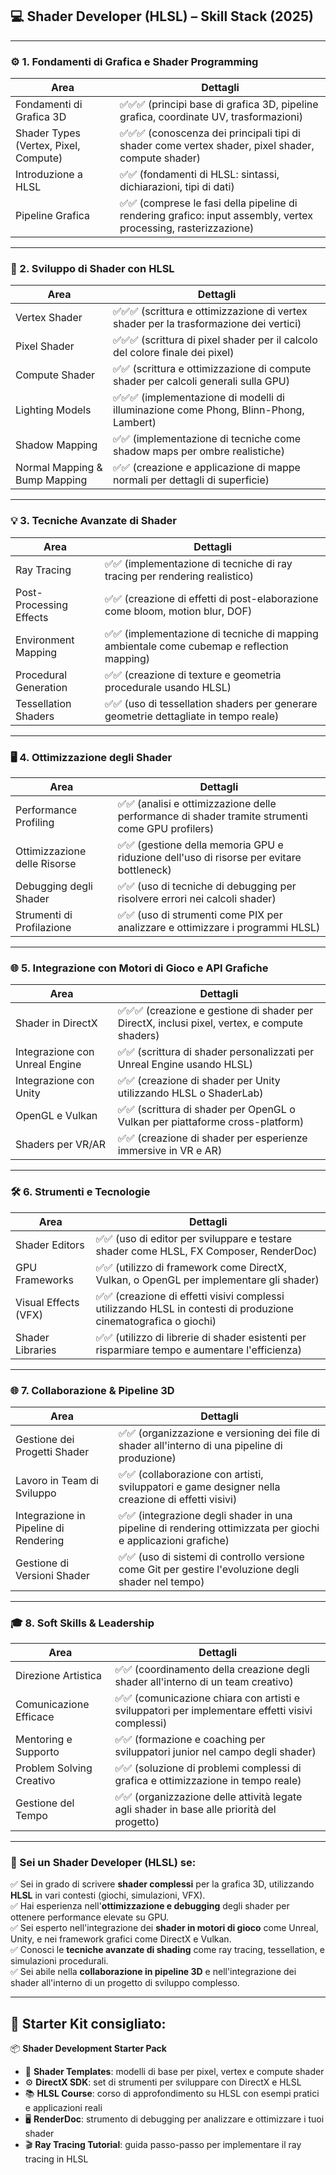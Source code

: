 ## 💻 **Shader Developer (HLSL) – Skill Stack (2025)**

---

### ⚙️ 1. **Fondamenti di Grafica e Shader Programming**

| Area                                  | Dettagli                                                                                                        |
| ------------------------------------- | --------------------------------------------------------------------------------------------------------------- |
| Fondamenti di Grafica 3D              | ✅✅✅ (principi base di grafica 3D, pipeline grafica, coordinate UV, trasformazioni)                           |
| Shader Types (Vertex, Pixel, Compute) | ✅✅✅ (conoscenza dei principali tipi di shader come vertex shader, pixel shader, compute shader)              |
| Introduzione a HLSL                   | ✅✅ (fondamenti di HLSL: sintassi, dichiarazioni, tipi di dati)                                                |
| Pipeline Grafica                      | ✅✅ (comprese le fasi della pipeline di rendering grafico: input assembly, vertex processing, rasterizzazione) |

---

### 🎨 2. **Sviluppo di Shader con HLSL**

| Area                          | Dettagli                                                                               |
| ----------------------------- | -------------------------------------------------------------------------------------- |
| Vertex Shader                 | ✅✅✅ (scrittura e ottimizzazione di vertex shader per la trasformazione dei vertici) |
| Pixel Shader                  | ✅✅✅ (scrittura di pixel shader per il calcolo del colore finale dei pixel)          |
| Compute Shader                | ✅✅ (scrittura e ottimizzazione di compute shader per calcoli generali sulla GPU)     |
| Lighting Models               | ✅✅✅ (implementazione di modelli di illuminazione come Phong, Blinn-Phong, Lambert)  |
| Shadow Mapping                | ✅✅ (implementazione di tecniche come shadow maps per ombre realistiche)              |
| Normal Mapping & Bump Mapping | ✅✅ (creazione e applicazione di mappe normali per dettagli di superficie)            |

---

### 💡 3. **Tecniche Avanzate di Shader**

| Area                    | Dettagli                                                                                   |
| ----------------------- | ------------------------------------------------------------------------------------------ |
| Ray Tracing             | ✅✅ (implementazione di tecniche di ray tracing per rendering realistico)                 |
| Post-Processing Effects | ✅✅ (creazione di effetti di post-elaborazione come bloom, motion blur, DOF)              |
| Environment Mapping     | ✅✅ (implementazione di tecniche di mapping ambientale come cubemap e reflection mapping) |
| Procedural Generation   | ✅✅ (creazione di texture e geometria procedurale usando HLSL)                            |
| Tessellation Shaders    | ✅✅ (uso di tessellation shaders per generare geometrie dettagliate in tempo reale)       |

---

### 🖥️ 4. **Ottimizzazione degli Shader**

| Area                         | Dettagli                                                                                         |
| ---------------------------- | ------------------------------------------------------------------------------------------------ |
| Performance Profiling        | ✅✅ (analisi e ottimizzazione delle performance di shader tramite strumenti come GPU profilers) |
| Ottimizzazione delle Risorse | ✅✅ (gestione della memoria GPU e riduzione dell'uso di risorse per evitare bottleneck)         |
| Debugging degli Shader       | ✅✅ (uso di tecniche di debugging per risolvere errori nei calcoli shader)                      |
| Strumenti di Profilazione    | ✅✅ (uso di strumenti come PIX per analizzare e ottimizzare i programmi HLSL)                   |

---

### 🌐 5. **Integrazione con Motori di Gioco e API Grafiche**

| Area                           | Dettagli                                                                                      |
| ------------------------------ | --------------------------------------------------------------------------------------------- |
| Shader in DirectX              | ✅✅✅ (creazione e gestione di shader per DirectX, inclusi pixel, vertex, e compute shaders) |
| Integrazione con Unreal Engine | ✅✅ (scrittura di shader personalizzati per Unreal Engine usando HLSL)                       |
| Integrazione con Unity         | ✅✅ (creazione di shader per Unity utilizzando HLSL o ShaderLab)                             |
| OpenGL e Vulkan                | ✅✅ (scrittura di shader per OpenGL o Vulkan per piattaforme cross-platform)                 |
| Shaders per VR/AR              | ✅✅ (creazione di shader per esperienze immersive in VR e AR)                                |

---

### 🛠️ 6. **Strumenti e Tecnologie**

| Area                 | Dettagli                                                                                                         |
| -------------------- | ---------------------------------------------------------------------------------------------------------------- |
| Shader Editors       | ✅✅ (uso di editor per sviluppare e testare shader come HLSL, FX Composer, RenderDoc)                           |
| GPU Frameworks       | ✅✅ (utilizzo di framework come DirectX, Vulkan, o OpenGL per implementare gli shader)                          |
| Visual Effects (VFX) | ✅✅ (creazione di effetti visivi complessi utilizzando HLSL in contesti di produzione cinematografica o giochi) |
| Shader Libraries     | ✅✅ (utilizzo di librerie di shader esistenti per risparmiare tempo e aumentare l'efficienza)                   |

---

### 🌐 7. **Collaborazione & Pipeline 3D**

| Area                                  | Dettagli                                                                                                     |
| ------------------------------------- | ------------------------------------------------------------------------------------------------------------ |
| Gestione dei Progetti Shader          | ✅✅ (organizzazione e versioning dei file di shader all'interno di una pipeline di produzione)              |
| Lavoro in Team di Sviluppo            | ✅✅ (collaborazione con artisti, sviluppatori e game designer nella creazione di effetti visivi)            |
| Integrazione in Pipeline di Rendering | ✅✅ (integrazione degli shader in una pipeline di rendering ottimizzata per giochi e applicazioni grafiche) |
| Gestione di Versioni Shader           | ✅✅ (uso di sistemi di controllo versione come Git per gestire l'evoluzione degli shader nel tempo)         |

---

### 🎓 8. **Soft Skills & Leadership**

| Area                     | Dettagli                                                                                         |
| ------------------------ | ------------------------------------------------------------------------------------------------ |
| Direzione Artistica      | ✅✅ (coordinamento della creazione degli shader all'interno di un team creativo)                |
| Comunicazione Efficace   | ✅✅ (comunicazione chiara con artisti e sviluppatori per implementare effetti visivi complessi) |
| Mentoring e Supporto     | ✅✅ (formazione e coaching per sviluppatori junior nel campo degli shader)                      |
| Problem Solving Creativo | ✅✅ (soluzione di problemi complessi di grafica e ottimizzazione in tempo reale)                |
| Gestione del Tempo       | ✅✅ (organizzazione delle attività legate agli shader in base alle priorità del progetto)       |

---

### 🏁 Sei un **Shader Developer (HLSL)** se:

✅ Sei in grado di scrivere **shader complessi** per la grafica 3D, utilizzando **HLSL** in vari contesti (giochi, simulazioni, VFX).  
✅ Hai esperienza nell'**ottimizzazione e debugging** degli shader per ottenere performance elevate su GPU.  
✅ Sei esperto nell'integrazione dei **shader in motori di gioco** come Unreal, Unity, e nei framework grafici come DirectX e Vulkan.  
✅ Conosci le **tecniche avanzate di shading** come ray tracing, tessellation, e simulazioni procedurali.  
✅ Sei abile nella **collaborazione in pipeline 3D** e nell'integrazione dei shader all'interno di un progetto di sviluppo complesso.

---

## 🎁 **Starter Kit** consigliato:

📦 **Shader Development Starter Pack**

- 🎨 **Shader Templates**: modelli di base per pixel, vertex e compute shader
- ⚙️ **DirectX SDK**: set di strumenti per sviluppare con DirectX e HLSL
- 📚 **HLSL Course**: corso di approfondimento su HLSL con esempi pratici e applicazioni reali
- 🖥️ **RenderDoc**: strumento di debugging per analizzare e ottimizzare i tuoi shader
- 🎬 **Ray Tracing Tutorial**: guida passo-passo per implementare il ray tracing in HLSL
